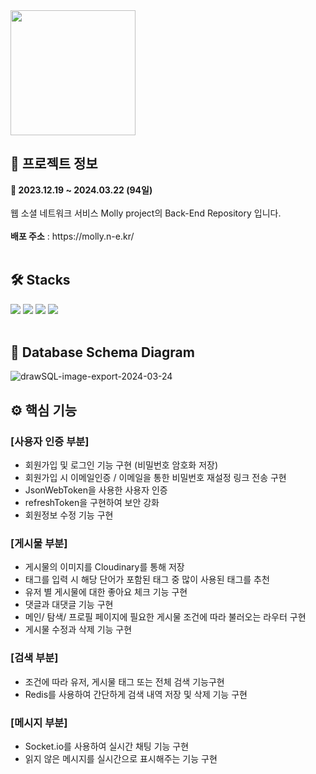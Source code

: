 <img src="https://github.com/Jeongseonil/anesi/assets/137017329/53034a7c-d92b-4d0a-a415-de4e158e983c"  width="200"/>
<h2>🔎 프로젝트 정보</h2>
<div><b>📆 2023.12.19 ~ 2024.03.22 (94일)</b></div>
<br>
<div>웹 소셜 네트워크 서비스 Molly project의 Back-End Repository 입니다.</div>
<br>
<div><b>배포 주소</b> : https://molly.n-e.kr/</div>
<br>
<h2>🛠 Stacks</h2>
<div>
  <img src="https://img.shields.io/badge/springboot-339933?style=flat&logo=springboot&logoColor=white"/>
  <img src="https://img.shields.io/badge/Redis-DC382D?style=flat&logo=redis&logoColor=white"/>
  <img src="https://img.shields.io/badge/Cloudinary-3448C5?style=flat&logo=cloudinary&logoColor=white"/>
  <img src="https://img.shields.io/badge/MySql-4479A1?style=flat&logo=mysql&logoColor=white"/>
</div>
<br>
<h2>💾 Database Schema Diagram</h2>

![drawSQL-image-export-2024-03-24](https://github.com/bang015/Molly-backend/assets/137017329/3cb947ec-3b91-41a3-a5a9-06e7de7eed63)
<br>
<h2>⚙ 핵심 기능</h2>
<h3>[사용자 인증 부분]</h3>
<ul>
  <li>회원가입 및 로그인 기능 구현 (비밀번호 암호화 저장)</li>
  <li>회원가입 시 이메일인증 / 이메일을 통한 비밀번호 재설정 링크 전송 구현</li>
  <li>JsonWebToken을 사용한 사용자 인증</li>
  <li>refreshToken을 구현하여 보안 강화</li>
  <li>회원정보 수정 기능 구현</li>
</ul>
<h3>[게시물 부분]</h3>
<ul>
  <li>게시물의 이미지를 Cloudinary를 통해 저장</li>
  <li>태그를 입력 시 해당 단어가 포함된 태그 중 많이 사용된 태그를 추천</li>
  <li>유저 별 게시물에 대한 좋아요 체크 기능 구현</li>
  <li>댓글과 대댓글 기능 구현</li>
  <li>메인/ 탐색/ 프로필 페이지에 필요한 게시물 조건에 따라 불러오는 라우터 구현</li>
  <li>게시물 수정과 삭제 기능 구현</li>
</ul>
<h3>[검색 부분]</h3>
<ul>
  <li>조건에 따라 유저, 게시물 태그 또는 전체 검색 기능구현</li>
  <li>Redis를 사용하여 간단하게 검색 내역 저장 및 삭제 기능 구현</li>
</ul>
<h3>[메시지 부분]</h3>
<ul>
  <li>Socket.io를 사용하여 실시간 채팅 기능 구현</li>
  <li>읽지 않은 메시지를 실시간으로 표시해주는 기능 구현</li>
</ul>
